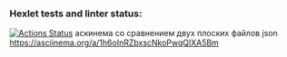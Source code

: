 ### Hexlet tests and linter status:
[![Actions Status](https://github.com/ingvyn/frontend-project-lvl2/workflows/hexlet-check/badge.svg)](https://github.com/ingvyn/frontend-project-lvl2/actions)
аскинема со сравнением двух плоских файлов json https://asciinema.org/a/1h6oInRZbxscNkoPwqQlXA5Bm 